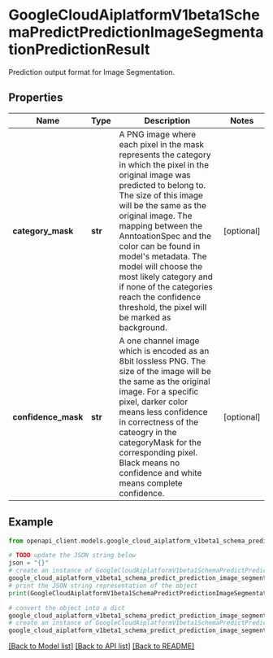 # GoogleCloudAiplatformV1beta1SchemaPredictPredictionImageSegmentationPredictionResult

Prediction output format for Image Segmentation.

## Properties

Name | Type | Description | Notes
------------ | ------------- | ------------- | -------------
**category_mask** | **str** | A PNG image where each pixel in the mask represents the category in which the pixel in the original image was predicted to belong to. The size of this image will be the same as the original image. The mapping between the AnntoationSpec and the color can be found in model&#39;s metadata. The model will choose the most likely category and if none of the categories reach the confidence threshold, the pixel will be marked as background. | [optional] 
**confidence_mask** | **str** | A one channel image which is encoded as an 8bit lossless PNG. The size of the image will be the same as the original image. For a specific pixel, darker color means less confidence in correctness of the cateogry in the categoryMask for the corresponding pixel. Black means no confidence and white means complete confidence. | [optional] 

## Example

```python
from openapi_client.models.google_cloud_aiplatform_v1beta1_schema_predict_prediction_image_segmentation_prediction_result import GoogleCloudAiplatformV1beta1SchemaPredictPredictionImageSegmentationPredictionResult

# TODO update the JSON string below
json = "{}"
# create an instance of GoogleCloudAiplatformV1beta1SchemaPredictPredictionImageSegmentationPredictionResult from a JSON string
google_cloud_aiplatform_v1beta1_schema_predict_prediction_image_segmentation_prediction_result_instance = GoogleCloudAiplatformV1beta1SchemaPredictPredictionImageSegmentationPredictionResult.from_json(json)
# print the JSON string representation of the object
print(GoogleCloudAiplatformV1beta1SchemaPredictPredictionImageSegmentationPredictionResult.to_json())

# convert the object into a dict
google_cloud_aiplatform_v1beta1_schema_predict_prediction_image_segmentation_prediction_result_dict = google_cloud_aiplatform_v1beta1_schema_predict_prediction_image_segmentation_prediction_result_instance.to_dict()
# create an instance of GoogleCloudAiplatformV1beta1SchemaPredictPredictionImageSegmentationPredictionResult from a dict
google_cloud_aiplatform_v1beta1_schema_predict_prediction_image_segmentation_prediction_result_from_dict = GoogleCloudAiplatformV1beta1SchemaPredictPredictionImageSegmentationPredictionResult.from_dict(google_cloud_aiplatform_v1beta1_schema_predict_prediction_image_segmentation_prediction_result_dict)
```
[[Back to Model list]](../README.md#documentation-for-models) [[Back to API list]](../README.md#documentation-for-api-endpoints) [[Back to README]](../README.md)


